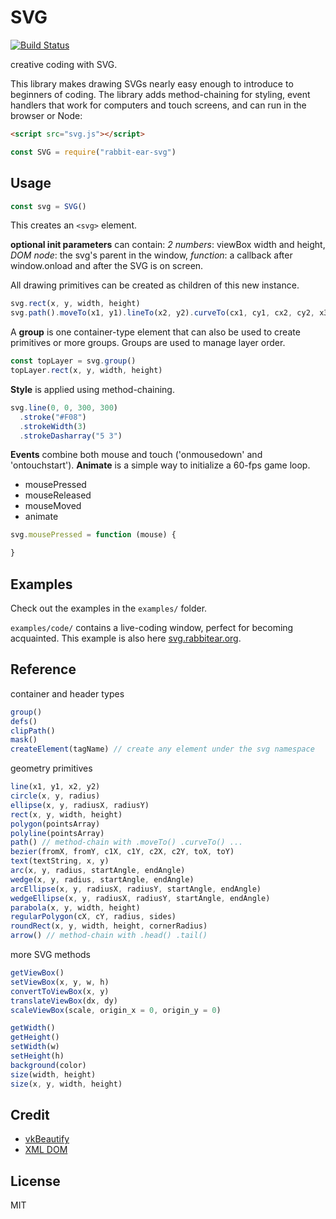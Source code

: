 # SVG

[![Build Status](https://travis-ci.org/robbykraft/SVG.svg?branch=master)](https://travis-ci.org/robbykraft/SVG)

creative coding with SVG.

This library makes drawing SVGs nearly easy enough to introduce to beginners of coding. The library adds method-chaining for styling, event handlers that work for computers and touch screens, and can run in the browser or Node:

```html
<script src="svg.js"></script>
```

```javascript
const SVG = require("rabbit-ear-svg")
```

## Usage

```javascript
const svg = SVG()
```

This creates an `<svg>` element.

**optional init parameters** can contain: *2 numbers*: viewBox width and height, *DOM node*: the svg's parent in the window, *function*: a callback after window.onload and after the SVG is on screen.

All drawing primitives can be created as children of this new instance.

```javascript
svg.rect(x, y, width, height)
svg.path().moveTo(x1, y1).lineTo(x2, y2).curveTo(cx1, cy1, cx2, cy2, x3, y3)
```

A **group** is one container-type element that can also be used to create primitives or more groups. Groups are used to manage layer order.

```javascript
const topLayer = svg.group()
topLayer.rect(x, y, width, height)
```

**Style** is applied using method-chaining.

```javascript
svg.line(0, 0, 300, 300)
  .stroke("#F08")
  .strokeWidth(3)
  .strokeDasharray("5 3")
```

**Events** combine both mouse and touch ('onmousedown' and 'ontouchstart'). **Animate** is a simple way to initialize a 60-fps game loop.

- mousePressed
- mouseReleased
- mouseMoved
- animate

```javascript
svg.mousePressed = function (mouse) {

}
```

## Examples

Check out the examples in the `examples/` folder.

`examples/code/` contains a live-coding window, perfect for becoming acquainted. This example is also here [svg.rabbitear.org](https://svg.rabbitear.org).

## Reference

container and header types

```javascript
group()
defs()
clipPath()
mask()
createElement(tagName) // create any element under the svg namespace
```

geometry primitives

```javascript
line(x1, y1, x2, y2)
circle(x, y, radius)
ellipse(x, y, radiusX, radiusY)
rect(x, y, width, height)
polygon(pointsArray)
polyline(pointsArray)
path() // method-chain with .moveTo() .curveTo() ...
bezier(fromX, fromY, c1X, c1Y, c2X, c2Y, toX, toY)
text(textString, x, y)
arc(x, y, radius, startAngle, endAngle)
wedge(x, y, radius, startAngle, endAngle)
arcEllipse(x, y, radiusX, radiusY, startAngle, endAngle)
wedgeEllipse(x, y, radiusX, radiusY, startAngle, endAngle)
parabola(x, y, width, height)
regularPolygon(cX, cY, radius, sides)
roundRect(x, y, width, height, cornerRadius)
arrow() // method-chain with .head() .tail()
```

more SVG methods

```javascript
getViewBox()
setViewBox(x, y, w, h)
convertToViewBox(x, y)
translateViewBox(dx, dy)
scaleViewBox(scale, origin_x = 0, origin_y = 0)

getWidth()
getHeight()
setWidth(w)
setHeight(h)
background(color)
size(width, height)
size(x, y, width, height)
```

## Credit

- [vkBeautify](https://github.com/vkiryukhin/vkBeautify)
- [XML DOM](https://github.com/xmldom/xmldom)

## License

MIT
